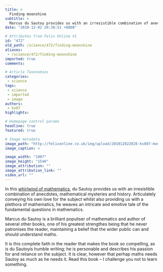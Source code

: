 ```yaml
---
title: >
  Finding moonshine
subtitle: >
  Marcus du Sautoy provides us with an irresistible combination of anecdotes, mathematical mysteries and history in this whirlwind
date: "2010-12-02 20:30:51 +0000"

# Attributes from Felix Online V1
id: "472"
old_path: /science/472/finding-moonshine
aliases:
 - /science/472/finding-moonshine
imported: true
comments:

# Article Taxonomies
categories:
 - science
tags:
 - science
 - imported
 - image
authors:
 - kv07
highlights:

# Homepage control params
headline: true
featured: true

# Image metadata
image_path: "http://felixonline.co.uk/img/upload/201012022028-ks607-moonshin.jpg"
image_caption: >

image_width: "1007"
image_height: "1546"
image_attribution: ""
image_attribution_link: ""
video_url: ""
---
```


In this [whirlwind of mathematics](http://www.amazon.co.uk/Finding-Moonshine-Mathematicians-Journey-Symmetry/dp/0007214618), du Sautoy provides us with an irresistible combination of anecdotes, mathematical mysteries and history. Articulately conveying his own love for the subject whilst also providing us with a plethora of mathematics, he weaves an intricate and emotive tale of the fundamental questions in mathematics.

Marcus du Sautoy is a brilliant populiser of mathematics and author of several other books, one of his greatest strengthes being that he never patronises the reader, maintaining a belief that the wider public can and should understand maths.

It is this complete faith in the reader that makes the book so compelling, as is du Sautoyís humble writing; he is personable and describes his passion for and reliance on the subject. It is clear, however that perhap maths needs Sautoy as much as he needs it. Read this book – I challenge you not to learn something.
